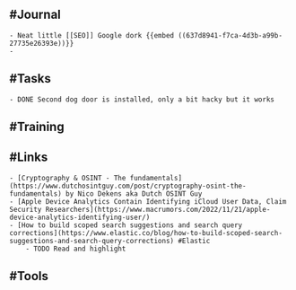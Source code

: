 ## #Journal
	- Neat little [[SEO]] Google dork {{embed ((637d8941-f7ca-4d3b-a99b-27735e26393e))}}
	-
## #Tasks
	- DONE Second dog door is installed, only a bit hacky but it works
## #Training
## #Links
	- [Cryptography & OSINT - The fundamentals](https://www.dutchosintguy.com/post/cryptography-osint-the-fundamentals) by Nico Dekens aka Dutch OSINT Guy
	- [Apple Device Analytics Contain Identifying iCloud User Data, Claim Security Researchers](https://www.macrumors.com/2022/11/21/apple-device-analytics-identifying-user/)
	- [How to build scoped search suggestions and search query corrections](https://www.elastic.co/blog/how-to-build-scoped-search-suggestions-and-search-query-corrections) #Elastic
		- TODO Read and highlight
## #Tools